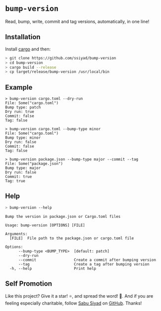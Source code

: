 # `bump-version`
Read, bump, write, commit and tag versions, automatically, in one line!

## Installation
Install
[cargo](https://doc.rust-lang.org/cargo/getting-started/installation.html) and
then:
```bash
> git clone https://github.com/ssiyad/bump-version
> cd bump-version
> cargo build --release
> cp target/release/bump-version /usr/local/bin
```

## Example
```
> bump-version cargo.toml --dry-run
File: Some("cargo.toml")
Bump type: patch
Dry run: true
Commit: false
Tag: false

> bump-version cargo.toml --bump-type minor
File: Some("cargo.toml")
Bump type: minor
Dry run: false
Commit: false
Tag: false

> bump-version package.json --bump-type major --commit --tag
File: Some("package.json")
Bump type: major
Dry run: false
Commit: true
Tag: true
```

## Help
```bash
> bump-version --help
```

```
Bump the version in package.json or Cargo.toml files

Usage: bump-version [OPTIONS] [FILE]

Arguments:
  [FILE]  File path to the package.json or cargo.toml file

Options:
      --bump-type <BUMP_TYPE>  [default: patch]
      --dry-run                
      --commit                 Create a commit after bumping version
      --tag                    Create a tag after bumping version
  -h, --help                   Print help
```

## Self Promotion
Like this project? Give it a star! ⭐, and spread the word! 🚀. And if you are
feeling especially charitable, follow [Sabu Siyad](https://ssiyad.com) on
[GitHub](https://github.com/ssiyad). Thanks!
